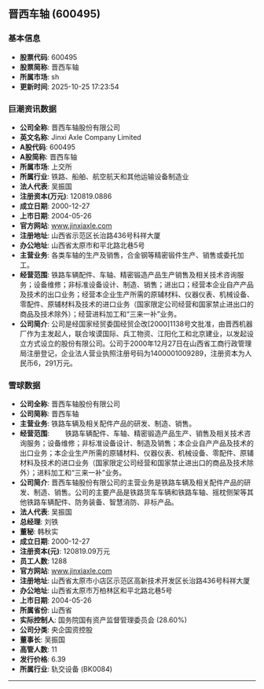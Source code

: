 ## 晋西车轴 (600495)

### 基本信息

- **股票代码**: 600495
- **股票简称**: 晋西车轴
- **所属市场**: sh
- **更新时间**: 2025-10-25 17:23:54

### 巨潮资讯数据

- **公司全称**: 晋西车轴股份有限公司
- **英文名称**: Jinxi Axle Company Limited
- **A股代码**: 600495
- **A股简称**: 晋西车轴
- **所属市场**: 上交所
- **所属行业**: 铁路、船舶、航空航天和其他运输设备制造业
- **法人代表**: 吴振国
- **注册资本(万元)**: 120819.0886
- **成立日期**: 2000-12-27
- **上市日期**: 2004-05-26
- **官方网站**: www.jinxiaxle.com
- **注册地址**: 山西省示范区长治路436号科祥大厦
- **办公地址**: 山西省太原市和平北路北巷5号
- **主营业务**: 各类车轴的生产及销售，合金钢等精密锻件生产、销售或委托加工。
- **经营范围**: 铁路车辆配件、车轴、精密锻造产品生产销售及相关技术咨询服务；设备维修；非标准设备设计、制造、销售；进出口；经营本企业自产产品及技术的出口业务；经营本企业生产所需的原辅材料、仪器仪表、机械设备、零配件、原辅材料及技术的进口业务（国家限定公司经营和国家禁止进出口的商品及技术除外）；经营进料加工和“三来一补”业务。
- **公司简介**: 公司是经国家经贸委国经贸企改[2000]1138号文批准，由晋西机器厂作为主发起人，联合埃谟国际、兵工物资、江阳化工和北京建业，以发起设立方式设立的股份有限公司。公司于2000年12月27日在山西省工商行政管理局注册登记，企业法人营业执照注册号码为1400001009289，注册资本为人民币6，291万元。

### 雪球数据

- **公司全称**: 晋西车轴股份有限公司
- **公司简称**: 晋西车轴
- **主营业务**: 铁路车辆及相关配件产品的研发、制造、销售。
- **经营范围**: 　　铁路车辆配件、车轴、精密锻造产品生产、销售及相关技术咨询服务；设备维修；非标准设备设计、制造及销售；本企业自产产品及技术的出口业务；本企业生产所需的原辅材料、仪器仪表、机械设备、零配件、原辅材料及技术的进口业务（国家限定公司经营和国家禁止进出口的商品及技术除外）；进料加工和“三来一补”业务。
- **公司简介**: 晋西车轴股份有限公司的主营业务是铁路车辆及相关配件产品的研发、制造、销售。公司的主要产品是铁路货车车辆和铁路车轴、摇枕侧架等其他铁路车辆配件、防务装备、智慧消防、非标产品。
- **法人代表**: 吴振国
- **总经理**: 刘铁
- **董秘**: 韩秋实
- **成立日期**: 2000-12-27
- **注册资本(元)**: 120819.09万元
- **员工人数**: 1288
- **官方网站**: www.jinxiaxle.com
- **注册地址**: 山西省太原市小店区示范区高新技术开发区长治路436号科祥大厦
- **办公地址**: 山西省太原市万柏林区和平北路北巷5号
- **上市日期**: 2004-05-26
- **所属省份**: 山西省
- **实际控制人**: 国务院国有资产监督管理委员会 (28.60%)
- **公司分类**: 央企国资控股
- **董事长**: 吴振国
- **高管人数**: 11
- **发行价格**: 6.39
- **所属行业**: 轨交设备 (BK0084)

---